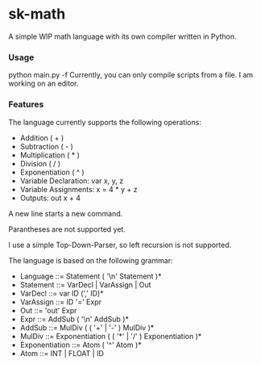 # sk-math

A simple WIP math language with its own compiler written in Python.

### Usage

python main.py -f <FILENAME>
Currently, you can only compile scripts from a file. I am working on an editor. 

### Features

The language currently supports the following operations:
- Addition ( + )
- Subtraction ( - )
- Multiplication ( * )
- Division ( / )
- Exponentiation ( ^ )
- Variable Declaration: var x, y, z
- Variable Assignments: x = 4 * y + z
- Outputs: out x + 4

A new line starts a new command.

Parantheses are not supported yet.

I use a simple Top-Down-Parser, so left recursion is not supported.

The language is based on the following grammar:

- Language ::= Statement ( '\n' Statement )*
- Statement ::= VarDecl | VarAssign | Out
- VarDecl ::= var ID (',' ID)*
- VarAssign ::= ID '=' Expr
- Out ::= 'out' Expr
- Expr ::= AddSub ( '\n' AddSub )*
- AddSub ::= MulDiv ( ( '+' | '-' ) MulDiv )*
- MulDiv ::= Exponentiation ( ( '\*' | '/' ) Exponentiation )*
- Exponentiation ::= Atom ( '^' Atom )*
- Atom ::= INT | FLOAT | ID
